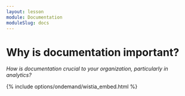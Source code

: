 ```yaml
---
layout: lesson
module: Documentation
moduleSlug: docs
---
```


# Why is documentation important?
_How is documentation crucial to your organization, particularly in analytics?_

{% include options/ondemand/wistia_embed.html %}